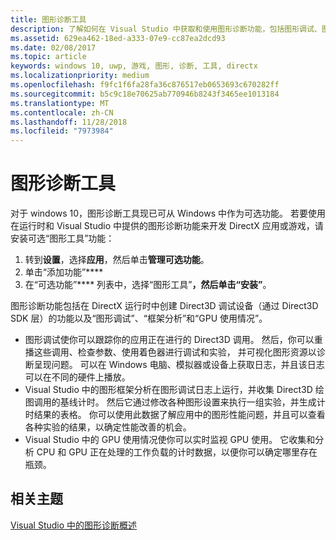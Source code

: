 ```yaml
---
title: 图形诊断工具
description: 了解如何在 Visual Studio 中获取和使用图形诊断功能，包括图形调试、图形框架分析和 GPU 使用率。
ms.assetid: 629ea462-18ed-a333-07e9-cc87ea2dcd93
ms.date: 02/08/2017
ms.topic: article
keywords: windows 10, uwp, 游戏, 图形, 诊断, 工具, directx
ms.localizationpriority: medium
ms.openlocfilehash: f9fc1f6fa28fa36c876517eb0653693c670282ff
ms.sourcegitcommit: b5c9c18e70625ab770946b8243f3465ee1013184
ms.translationtype: MT
ms.contentlocale: zh-CN
ms.lasthandoff: 11/28/2018
ms.locfileid: "7973984"
---
```

# <a name="graphics-diagnostics-tools"></a>图形诊断工具



对于 windows 10，图形诊断工具现已可从 Windows 中作为可选功能。 若要使用在运行时和 Visual Studio 中提供的图形诊断功能来开发 DirectX 应用或游戏，请安装可选“图形工具”功能：

1.  转到**设置**，选择**应用**，然后单击**管理可选功能**。
2.  单击“添加功能”****   
3.  在“可选功能”**** 列表中，选择“图形工具”****，然后单击“安装”****。

图形诊断功能包括在 DirectX 运行时中创建 Direct3D 调试设备（通过 Direct3D SDK 层）的功能以及“图形调试”、“框架分析”和“GPU 使用情况”。

-   图形调试使你可以跟踪你的应用正在进行的 Direct3D 调用。 然后，你可以重播这些调用、检查参数、使用着色器进行调试和实验， 并可视化图形资源以诊断呈现问题。 可以在 Windows 电脑、模拟器或设备上获取日志，并且该日志可以在不同的硬件上播放。
-   Visual Studio 中的图形框架分析在图形调试日志上运行，并收集 Direct3D 绘图调用的基线计时。 然后它通过修改各种图形设置来执行一组实验，并生成计时结果的表格。 你可以使用此数据了解应用中的图形性能问题，并且可以查看各种实验的结果，以确定性能改善的机会。
-   Visual Studio 中的 GPU 使用情况使你可以实时监视 GPU 使用。 它收集和分析 CPU 和 GPU 正在处理的工作负载的计时数据，以便你可以确定哪里存在瓶颈。

## <a name="related-topics"></a>相关主题


[Visual Studio 中的图形诊断概述](http://go.microsoft.com/fwlink/p/?LinkID=526382)

 

 




